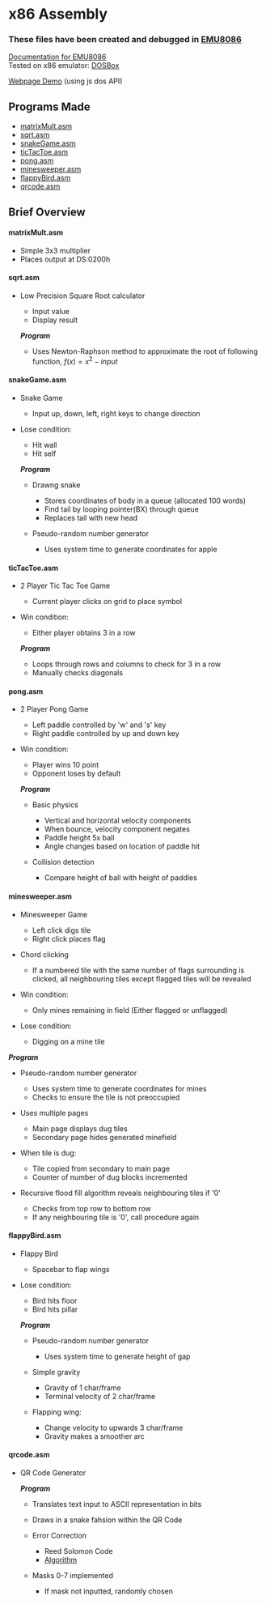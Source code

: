 # x86 Assembly

### These files have been created and debugged in [EMU8086](./emu8086/)

[Documentation for EMU8086](https://yassinebridi.github.io/asm-docs/) \
Tested on x86 emulator: [DOSBox](https://www.dosbox.com/)

[Webpage Demo](https://dion-choy.github.io/x86-assembly/) (using js dos API)
&nbsp;

## Programs Made

-   [matrixMult.asm](#matrixmultasm)
-   [sqrt.asm](#sqrtasm)
-   [snakeGame.asm](#snakegameasm)
-   [ticTacToe.asm](#tictactoeasm)
-   [pong.asm](#pongasm)
-   [minesweeper.asm](#minesweeperasm)
-   [flappyBird.asm](#flappybirdasm)
-   [qrcode.asm](#qrcodeasm)

## Brief Overview

#### matrixMult.asm

-   Simple 3x3 multiplier
-   Places output at DS:0200h

#### sqrt.asm

-   Low Precision Square Root calculator

    -   Input value
    -   Display result

    **_Program_**

    -   Uses Newton-Raphson method to approximate the root of following function, $f(x)=  x^2 - input$

#### snakeGame.asm

-   Snake Game

    -   Input up, down, left, right keys to change direction

-   Lose condition:

    -   Hit wall
    -   Hit self

    **_Program_**

    -   Drawng snake

        -   Stores coordinates of body in a queue (allocated 100 words)
        -   Find tail by looping pointer(BX) through queue
        -   Replaces tail with new head

    -   Pseudo-random number generator

        -   Uses system time to generate coordinates for apple

#### ticTacToe.asm

-   2 Player Tic Tac Toe Game

    -   Current player clicks on grid to place symbol

-   Win condition:

    -   Either player obtains 3 in a row

    **_Program_**

    -   Loops through rows and columns to check for 3 in a row
    -   Manually checks diagonals

#### pong.asm

-   2 Player Pong Game

    -   Left paddle controlled by 'w' and 's' key
    -   Right paddle controlled by up and down key

-   Win condition:

    -   Player wins 10 point
    -   Opponent loses by default

    **_Program_**

    -   Basic physics

        -   Vertical and horizontal velocity components
        -   When bounce, velocity component negates
        -   Paddle height 5x ball
        -   Angle changes based on location of paddle hit

    -   Collision detection

        -   Compare height of ball with height of paddles

#### minesweeper.asm

-   Minesweeper Game

    -   Left click digs tile
    -   Right click places flag

-   Chord clicking

    -   If a numbered tile with the same number of flags surrounding is clicked, all neighbouring tiles except flagged tiles will be revealed

-   Win condition:

    -   Only mines remaining in field (Either flagged or unflagged)

-   Lose condition:

    -   Digging on a mine tile

**_Program_**

-   Pseudo-random number generator

    -   Uses system time to generate coordinates for mines
    -   Checks to ensure the tile is not preoccupied

-   Uses multiple pages

    -   Main page displays dug tiles
    -   Secondary page hides generated minefield

-   When tile is dug:

    -   Tile copied from secondary to main page
    -   Counter of number of dug blocks incremented

-   Recursive flood fill algorithm reveals neighbouring tiles if '0'

    -   Checks from top row to bottom row
    -   If any neighbouring tile is '0', call procedure again

#### flappyBird.asm

-   Flappy Bird

    -   Spacebar to flap wings

-   Lose condition:

    -   Bird hits floor
    -   Bird hits pillar

    **_Program_**

    -   Pseudo-random number generator

        -   Uses system time to generate height of gap

    -   Simple gravity

        -   Gravity of 1 char/frame
        -   Terminal velocity of 2 char/frame

    -   Flapping wing:
        -   Change velocity to upwards 3 char/frame
        -   Gravity makes a smoother arc

#### qrcode.asm

-   QR Code Generator

    **_Program_**

    -   Translates text input to ASCII representation in bits
    -   Draws in a snake fahsion within the QR Code

    -   Error Correction

        -   Reed Solomon Code
        -   [Algorithm](https://www.thonky.com/qr-code-tutorial/error-correction-coding)

    -   Masks 0-7 implemented
        -   If mask not inputted, randomly chosen
